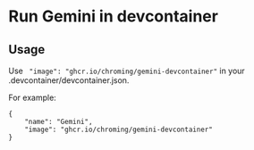 # Run Gemini in devcontainer

## Usage

Use ` "image": "ghcr.io/chroming/gemini-devcontainer"` in your .devcontainer/devcontainer.json. 

For example:

```
{
    "name": "Gemini",
    "image": "ghcr.io/chroming/gemini-devcontainer"
}
```